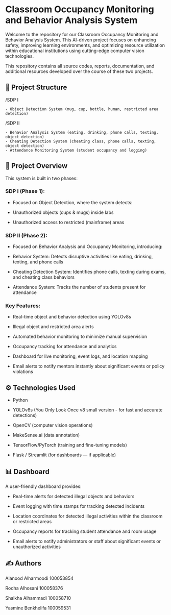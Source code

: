 # Classroom Occupancy Monitoring and Behavior Analysis System

Welcome to the repository for our Classroom Occupancy Monitoring and Behavior Analysis System.
This AI-driven project focuses on enhancing safety, improving learning environments, and optimizing resource utilization within educational institutions using cutting-edge computer vision technologies.

This repository contains all source codes, reports, documentation, and additional resources developed over the course of these two projects.


## 📁 Project Structure

/SDP I

    - Object Detection System (mug, cup, bottle, human, restricted area detection)

    
/SDP II

    - Behavior Analysis System (eating, drinking, phone calls, texting, object detection)
    - Cheating Detection System (cheating class, phone calls, texting, object detection)
    - Attendance Monitoring System (student occupancy and logging)

## 📜 Project Overview

This system is built in two phases:
### SDP I (Phase 1):
- Focused on Object Detection, where the system detects:

- Unauthorized objects (cups & mugs) inside labs

- Unauthorized access to restricted (mainframe) areas

### SDP II (Phase 2):
- Focused on Behavior Analysis and Occupancy Monitoring, introducing:

- Behavior System: Detects disruptive activities like eating, drinking, texting, and phone calls

- Cheating Detection System: Identifies phone calls, texting during exams, and cheating class behaviors

- Attendance System: Tracks the number of students present for attendance 

### Key Features:
- Real-time object and behavior detection using YOLOv8s

- Illegal object and restricted area alerts

- Automated behavior monitoring to minimize manual supervision

- Occupancy tracking for attendance and analytics

- Dashboard for live monitoring, event logs, and location mapping

- Email alerts to notify mentors instantly about significant events or policy violations

## ⚙️ Technologies Used
- Python

- YOLOv8s (You Only Look Once v8 small version - for fast and accurate detections)

- OpenCV (computer vision operations)

- MakeSense.ai (data annotation)

- TensorFlow/PyTorch (training and fine-tuning models)

- Flask / Streamlit (for dashboards — if applicable)

## 📊 Dashboard
A user-friendly dashboard provides:
- Real-time alerts for detected illegal objects and behaviors

- Event logging with time stamps for tracking detected incidents

- Location coordinates for detected illegal activities within the classroom or restricted areas

- Occupancy reports for tracking student attendance and room usage

- Email alerts to notify administrators or staff about significant events or unauthorized activities


## ✍️ Authors
Alanood Alharmoodi       100053854 

Rodha Alhosani           100058376 

Shaikha Alhammadi        100058710 

Yasmine Benkhelifa       100059531

